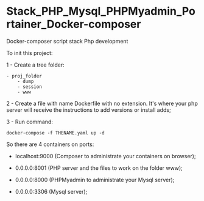 # Stack_PHP_Mysql_PHPMyadmin_Portainer_Docker-composer

  Docker-composer script stack Php development

To init this project:

  1 - Create a tree folder: 
  
    - proj_folder
        - dump
        - session
        - www
  
  2 - Create a file with name Dockerfile with no extension. It's where your php server will receive the instructions to add versions or install adds;
  
  3 - Run command:
  
    docker-compose -f THENAME.yaml up -d
    
 So there are 4 containers on ports:
 
   - localhost:9000 (Composer to administrate your containers on browser);
   
   - 0.0.0.0:8001 (PHP server and the files to work on the folder www);
   
   - 0.0.0.0:8000 (PHPMyadmin to administrate your Mysql server);
   
   - 0.0.0.0:3306 (Mysql server);
   
   
   
  
  
